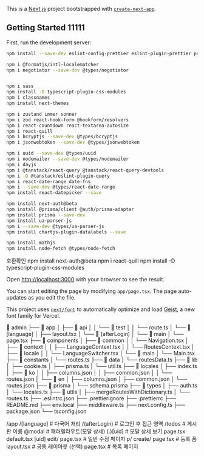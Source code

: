 This is a [Next.js](https://nextjs.org) project bootstrapped with [`create-next-app`](https://nextjs.org/docs/app/api-reference/cli/create-next-app).

## Getting Started 11111

First, run the development server:

```bash
npm install --save-dev eslint-config-prettier eslint-plugin-prettier prettier

npm i @formatjs/intl-localematcher
npm i negotiator --save-dev @types/negotiator


npm i sass
npm install -D typescript-plugin-css-modules
npm i classnames
npm install next-themes

npm i zustand immer sonner
npm i zod react-hook-form @hookform/resolvers
npm i react-countdown react-textarea-autosize
npm i react-quill
npm i bcryptjs --save-dev @types/bcryptjs
npm i jsonwebtoken --save-dev @types/jsonwebtoken

npm i uuid --save-dev @types/uuid
npm i nodemailer --save-dev @types/nodemailer
npm i dayjs
npm i @tanstack/react-query @tanstack/react-query-devtools
npm i -D @tanstack/eslint-plugin-query
npm i react-date-range date-fns
npm i --save-dev @types/react-date-range
npm install react-datepicker --save

npm install next-auth@beta
npm install @prisma/client @auth/prisma-adapter
npm install prisma --save-dev
npm install ua-parser-js
npm i --save-dev @types/ua-parser-js
npm install chartjs-plugin-datalabels --save

npm install mathjs
npm install node-fetch @types/node-fetch

```

호환확인
npm install next-auth@beta
npm i react-quill
npm install -D typescript-plugin-css-modules

Open [http://localhost:3000](http://localhost:3000) with your browser to see the result.

You can start editing the page by modifying `app/page.tsx`. The page auto-updates as you edit the file.

This project uses [`next/font`](https://nextjs.org/docs/app/building-your-application/optimizing/fonts) to automatically optimize and load [Geist](https://vercel.com/font), a new font family for Vercel.


📁 admin
├── 📁 app
│   ├── 📁 api
│   │   └── 📁 test
│   │       └── route.ts
│   └── 📁 [language]
│       ├── layout.tsx
│       └── 📁 (afterLogin)
│           └── 📁 main
│               └── page.tsx
├── 📁 components
│   ├── 📁 common
│   │   └── Navigation.tsx
│   ├── 📁 context
│   │   ├── LanguageContext.tsx
│   │   └── RoutesContext.tsx
│   ├── 📁 locale
│   │   └── LanguageSwitcher.tsx
│   └── 📁 main
│       └── Main.tsx
├── 📁 constants
│   └── routes.ts
├── 📁 data
│   └── routesData.ts
├── 📁 lib
│   ├── cookie.ts
│   ├── prisma.ts
│   └── util.ts
├── 📁 locales
│   ├── index.ts
│   ├── 📁 ko
│   │   ├── columns.json
│   │   ├── common.json
│   │   └── routes.json
│   └── 📁 en
│       ├── columns.json
│       ├── common.json
│       └── routes.json
├── 📁 prisma
│   └── schema.prisma
├── 📁 types
│   ├── auth.ts
│   └── locales.ts
├── 📁 utils
│   ├── mergeRoutesWithDictionary.ts
│   └── routes.ts
├── .eslintrc.json
├── .prettierignore
├── .prettierrc
├── README.md
├── env.local
├── middleware.ts
├── next.config.ts
├── package.json
└── tsconfig.json


/app
  /[language]                     # 다국어 처리
    /(afterLogin)                # 로그인 후 접근 영역
      /todos                     # 게시판 이름
        @modal                   # 패러렐라우트(모달 상세)
          (.)[uid]               # 모달 상세 보기
            page.tsx
            default.tsx
        [uid]
          edit/
            page.tsx            # 일반 수정 페이지
        p/
          create/
            page.tsx            # 등록 폼
        layout.tsx              # 공통 레이아웃 (선택)
        page.tsx                # 목록 페이지